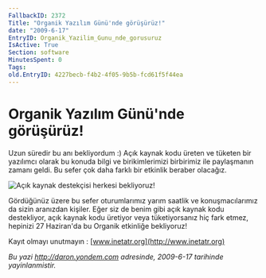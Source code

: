 ```yaml
---
FallbackID: 2372
Title: "Organik Yazılım Günü'nde görüşürüz!"
date: "2009-6-17"
EntryID: Organik_Yazilim_Gunu_nde_gorusuruz
IsActive: True
Section: software
MinutesSpent: 0
Tags: 
old.EntryID: 4227becb-f4b2-4f05-9b5b-fcd61f5f44ea
---
```

# Organik Yazılım Günü'nde görüşürüz!
Uzun süredir bu anı bekliyordum :) Açık kaynak kodu üreten ve tüketen
bir yazılımcı olarak bu konuda bilgi ve birikimlerimizi birbirimiz ile
paylaşmanın zamanı geldi. Bu sefer çok daha farklı bir etkinlik beraber
olacağız.

![Açık kaynak destekçisi herkesi
bekliyoruz!](media/Organik_Yazilim_Gunu_nde_gorusuruz/16062009_1.jpg)

Gördüğünüz üzere bu sefer oturumlarımız yarım saatlik ve
konuşmacılarımız da sizin aranızdan kişiler. Eğer siz de benim gibi açık
kaynak kodu destekliyor, açık kaynak kodu üretiyor veya tüketiyorsanız
hiç fark etmez, hepinizi 27 Haziran'da bu Organik etkinliğe bekliyoruz!

Kayıt olmayı unutmayın : [www.inetatr.org](http://www.inetatr.org)



*Bu yazi http://daron.yondem.com adresinde, 2009-6-17 tarihinde yayinlanmistir.*

